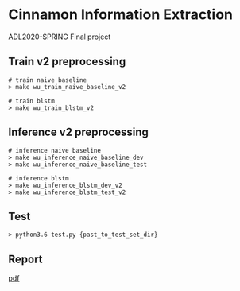 # Cinnamon Information Extraction
ADL2020-SPRING Final project

## Train v2 preprocessing
```cmd=
# train naive baseline
> make wu_train_naive_baseline_v2

# train blstm
> make wu_train_blstm_v2
```

## Inference v2 preprocessing
```cmd=
# inference naive baseline
> make wu_inference_naive_baseline_dev
> make wu_inference_naive_baseline_test

# inference blstm
> make wu_inference_blstm_dev_v2
> make wu_inference_blstm_test_v2
```

## Test
```cmd= 
> python3.6 test.py {past_to_test_set_dir}

```

## Report 
[pdf](https://github.com/wubinary/Information_Extraction/blob/master/Report.pdf)


